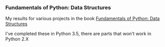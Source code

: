 ### Fundamentals of Python: Data Structures

My results for various projects in the book [Fundamentals of Python: Data Structures](http://www.amazon.com/Fundamentals-Python-Structures-Kenneth-Lambert/dp/1285752007 "Fundamentals of Python: Data Structures - Kenneth Lambert")

I've completed these in Python 3.5, there are parts that won't work in Python 2.X
